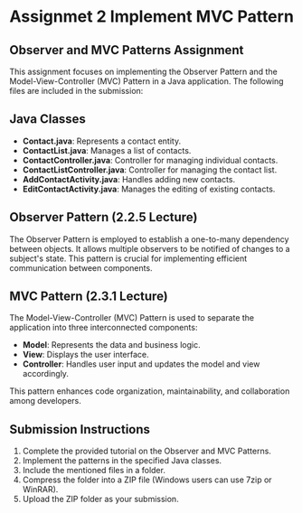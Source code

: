 # Assignmet 2 Implement MVC Pattern

## Observer and MVC Patterns Assignment

This assignment focuses on implementing the Observer Pattern and the Model-View-Controller (MVC) Pattern in a Java application. The following files are included in the submission:

## Java Classes

- **Contact.java**: Represents a contact entity.
- **ContactList.java**: Manages a list of contacts.
- **ContactController.java**: Controller for managing individual contacts.
- **ContactListController.java**: Controller for managing the contact list.
- **AddContactActivity.java**: Handles adding new contacts.
- **EditContactActivity.java**: Manages the editing of existing contacts.

## Observer Pattern (2.2.5 Lecture)

The Observer Pattern is employed to establish a one-to-many dependency between objects. It allows multiple observers to be notified of changes to a subject's state. This pattern is crucial for implementing efficient communication between components.

## MVC Pattern (2.3.1 Lecture)

The Model-View-Controller (MVC) Pattern is used to separate the application into three interconnected components:

- **Model**: Represents the data and business logic.
- **View**: Displays the user interface.
- **Controller**: Handles user input and updates the model and view accordingly.

This pattern enhances code organization, maintainability, and collaboration among developers.

## Submission Instructions

1. Complete the provided tutorial on the Observer and MVC Patterns.
2. Implement the patterns in the specified Java classes.
3. Include the mentioned files in a folder.
4. Compress the folder into a ZIP file (Windows users can use 7zip or WinRAR).
5. Upload the ZIP folder as your submission.
